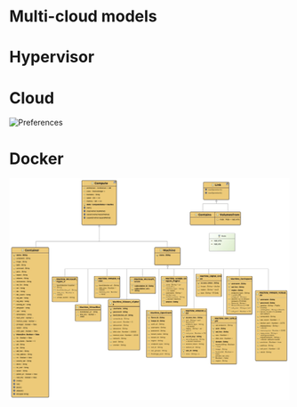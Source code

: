 Multi-cloud models
==================

# Hypervisor

# Cloud

![Preferences](images/cloud.png "Cloud Model")

# Docker

![Preferences](images/docker.png "Docker Model")
